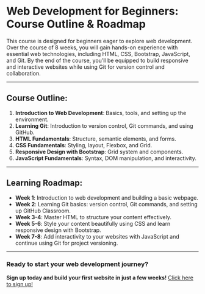 # Web Development for Beginners: Course Outline & Roadmap

This course is designed for beginners eager to explore web development. Over the course of 8 weeks, you will gain hands-on experience with essential web technologies, including HTML, CSS, Bootstrap, JavaScript, and Git. By the end of the course, you’ll be equipped to build responsive and interactive websites while using Git for version control and collaboration.

---

## Course Outline:

1. **Introduction to Web Development**: Basics, tools, and setting up the environment.
2. **Learning Git**: Introduction to version control, Git commands, and using GitHub.
3. **HTML Fundamentals**: Structure, semantic elements, and forms.
4. **CSS Fundamentals**: Styling, layout, Flexbox, and Grid.
5. **Responsive Design with Bootstrap**: Grid system and components.
6. **JavaScript Fundamentals**: Syntax, DOM manipulation, and interactivity.

---

## Learning Roadmap:

- **Week 1**: Introduction to web development and building a basic webpage.
- **Week 2**: Learning Git basics: version control, Git commands, and setting up GitHub Classroom.
- **Week 3-4**: Master HTML to structure your content effectively.
- **Week 5-6**: Style your content beautifully using CSS and learn responsive design with Bootstrap.
- **Week 7-8**: Add interactivity to your websites with JavaScript and continue using Git for project versioning.

---

### Ready to start your web development journey?

**Sign up today and build your first website in just a few weeks!**
[Click here to sign up!](https://forms.gle/cmM1v7zbGpM8jzPx8)
